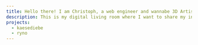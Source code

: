 ```yaml
---
title: Hello there! I am Christoph, a web engineer and wannabe 3D Artist from Tübingen.
description: This is my digital living room where I want to share my interests, thoughts and latest projects I worked on.
projects:
  - kaesediebe
  - ryno
---
```

